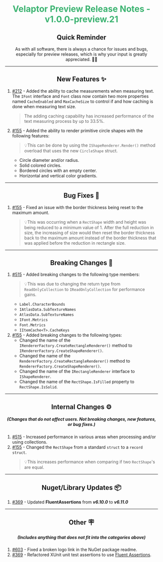 <h1 align="center" style='color:mediumseagreen;font-weight:bold'>
    Velaptor Preview Release Notes - v1.0.0-preview.21
</h1>

<h2 align="center" style='font-weight:bold'>Quick Reminder</h2>

<div align="center">

As with all software, there is always a chance for issues and bugs, especially for preview releases, which is why your input is greatly appreciated. 🙏🏼
</div>

---

<h2 style="font-weight:bold" align="center">New Features ✨</h2>

1. [#212](https://github.com/KinsonDigital/Velaptor/issues/212) - Added the ability to cache measurements when measuring text.  The `IFont` interface and `Font` class now contain two more properties named `CacheEnabled` and `MaxCacheSize` to control if and how caching is done when measuring text size.
   > The adding caching capability has increased performance of the text measuring process by up to 33.5%.
2. [#155](https://github.com/KinsonDigital/Velaptor/issues/155) - Added the ability to render primitive circle shapes with the following features:
   >💡This can be done by using the `IShapeRenderer.Render()` method overload that uses the new `CircleShape` struct.
   - Circle diameter and/or radius.
   - Solid colored circles.
   - Bordered circles with an empty center.
   - Horizontal and vertical color gradients.

---

<h2 style="font-weight:bold" align="center">Bug Fixes 🐛</h2>

1. [#155](https://github.com/KinsonDigital/Velaptor/issues/155) - Fixed an issue with the border thickness being reset to the maximum amount.
   > 💡This was occurring when a `RectShape` width and height was being reduced to a minimum value of 1.  After the full reduction in size, the increasing of size would then reset the border thickness back to the maximum amount instead of the border thickness that was applied before the reduction in rectangle size.

---

<h2 style="font-weight:bold" align="center">Breaking Changes 🧨</h2>

1. [#515](https://github.com/KinsonDigital/Velaptor/issues/515) - Added breaking changes to the following type members:
   > 💡This was due to changing the return type from `ReadOnlyCollection` to `IReadOnlyCollection` for performance gains.
   - `Label.CharacterBounds`
   - `IAtlasData.SubTextureNames`
   - `AtlasData.SubTextureNames`
   - `IFont.Metrics`
   - `Font.Metrics`
   - `IItemCache<T>.CacheKeys`
2. [#155](https://github.com/KinsonDigital/Velaptor/issues/155) - Added breaking changes to the following types:
   - Changed the name of the `IRendererFactory.CreateRectangleRenderer()` method to `IRendererFactory.CreateShapeRenderer()`.
   - Changed the name of the `RendererFactory.CreateRectangleRenderer()` method to `RendererFactory.CreateShapeRenderer()`.
   - Changed the name of the `IRectangleRenderer` interface to `IShapeRenderer`.
   - Changed the name of the `RectShape.IsFilled` property to `RectShape.IsSolid`.

---

<h2 style="font-weight:bold" align="center">Internal Changes ⚙️</h2>
<h5 align="center">(Changes that do not affect users.  Not breaking changes, new features, or bug fixes.)</h5>

1. [#515](https://github.com/KinsonDigital/Velaptor/issues/515) - Increased performance in various areas when processing and/or using collections.
2. [#155](https://github.com/KinsonDigital/Velaptor/issues/155) - Changed the `RectShape` from a standard `struct` to a `record struct`.
   >💡This increases performance when comparing if two `RectShape`'s are equal.

---

<h2 style="font-weight:bold" align="center">Nuget/Library Updates 📦</h2>

1. [#369](https://github.com/KinsonDigital/Velaptor/issues/369) - Updated **FluentAssertions** from _**v6.10.0**_ to _**v6.11.0**_

---

<h2 style="font-weight:bold" align="center">Other 🪧</h2>
<h5 align="center">(Includes anything that does not fit into the categories above)</h5>

1. [#603](https://github.com/KinsonDigital/Velaptor/issues/603) - Fixed a broken logo link in the NuGet package readme.
2. [#369](https://github.com/KinsonDigital/Velaptor/issues/369) - Refactored XUnit unit test assertions to use [Fluent Assertions](https://fluentassertions.com/).